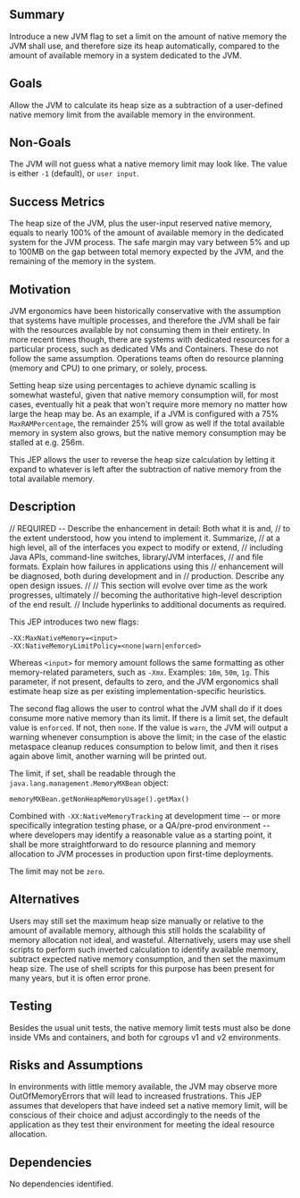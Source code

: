 Summary
-------

Introduce a new JVM flag to set a limit on the amount of native memory the JVM shall use, and therefore size its heap automatically, compared to the amount of available memory in a system dedicated to the JVM.

Goals
-----

Allow the JVM to calculate its heap size as a subtraction of a user-defined native memory limit from the available memory in the environment.

Non-Goals
---------

The JVM will not guess what a native memory limit may look like. The value is either `-1` (default), or `user input`.

Success Metrics
---------------

The heap size of the JVM, plus the user-input reserved native memory, equals to nearly 100% of the amount of available memory in the dedicated system for the JVM process. The safe margin may vary between 5% and up to 100MB on the gap between total memory expected by the JVM, and the remaining of the memory in the system.

Motivation
----------

JVM ergonomics have been historically conservative with the assumption that systems have multiple processes, and therefore the JVM shall be fair with the resources available by not consuming them in their entirety. In more recent times though, there are systems with dedicated resources for a particular process, such as dedicated VMs and Containers. These do not follow the same assumption. Operations teams often do resource planning (memory and CPU) to one primary, or solely, process.

Setting heap size using percentages to achieve dynamic scalling is somewhat wasteful, given that native memory consumption will, for most cases, eventually hit a peak that won't require more memory no matter how large the heap may be. As an example, if a JVM is configured with a 75% `MaxRAMPercentage`, the remainder 25% will grow as well if the total available memory in system also grows, but the native memory consumption may be stalled at e.g. 256m.

This JEP allows the user to reverse the heap size calculation by letting it expand to whatever is left after the subtraction of native memory from the total available memory.

Description
-----------

// REQUIRED -- Describe the enhancement in detail: Both what it is and,
// to the extent understood, how you intend to implement it.  Summarize,
// at a high level, all of the interfaces you expect to modify or extend,
// including Java APIs, command-line switches, library/JVM interfaces,
// and file formats.  Explain how failures in applications using this
// enhancement will be diagnosed, both during development and in
// production.  Describe any open design issues.
//
// This section will evolve over time as the work progresses, ultimately
// becoming the authoritative high-level description of the end result.
// Include hyperlinks to additional documents as required.

This JEP introduces two new flags:

    -XX:MaxNativeMemory=<input>
    -XX:NativeMemoryLimitPolicy=<none|warn|enforced>

Whereas `<input>` for memory amount follows the same formatting as other memory-related parameters, such as `-Xmx`. Examples: `10m`, `50m`, `1g`. This parameter, if not present, defaults to zero, and the JVM ergonomics shall estimate heap size as per existing implementation-specific heuristics.

The second flag allows the user to control what the JVM shall do if it does consume more native memory than its limit. If there is a limit set, the default value is `enforced`. If not, then `none`. If the value is `warn`, the JVM will output a warning whenever consumption is above the limit; in the case of the elastic metaspace cleanup reduces consumption to below limit, and then it rises again above limit, another warning will be printed out.

The limit, if set, shall be readable through the `java.lang.management.MemoryMXBean` object:

    memoryMXBean.getNonHeapMemoryUsage().getMax()

Combined with `-XX:NativeMemoryTracking` at development time -- or more specifically integration testing phase, or a QA/pre-prod environment -- where developers may identify a reasonable value as a starting point, it shall be more straightforward to do resource planning and memory allocation to JVM processes in production upon first-time deployments.

The limit may not be `zero`.

Alternatives
------------

Users may still set the maximum heap size manually or relative to the amount of available memory, although this still holds the scalability of memory allocation not ideal, and wasteful. Alternatively, users may use shell scripts to perform such inverted calculation to identify available memory, subtract expected native memory consumption, and then set the maximum heap size. The use of shell scripts for this purpose has been present for many years, but it is often error prone.

Testing
-------

Besides the usual unit tests, the native memory limit tests must also be done inside VMs and containers, and both for cgroups v1 and v2 environments.

Risks and Assumptions
---------------------

In environments with little memory available, the JVM may observe more OutOfMemoryErrors that will lead to increased frustrations. This JEP assumes that developers that have indeed set a native memory limit, will be conscious of their choice and adjust accordingly to the needs of the application as they test their environment for meeting the ideal resource allocation.

Dependencies
------------

No dependencies identified.
